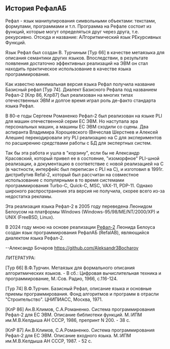 История  РефалАБ
--------------------
                
Рефал - язык манипулирования символьными объектами: текстами,
формулами, программами и т.п. Программа на Рефале состоит из
функций, которые могут определяться друг через друга, т.е.
рекурсивно. Отсюда и название: АЛгоритмический язык РЕкурсивных
Функций.

Язык Рефал был создан В. Турчиным [Тур 66] в качестве метаязыка
для описания семантики других языков. Впоследствии, в результате
появления достаточно эффективных реализаций на ЭВМ он стал
находить практическое использование в качестве языка
программирования.

Как известно минимальная версия языка Рефал получила название
Базисный рефал [Тур 74]. Диалект Базисного Рефала под названием
Рефал-2 [Клр 86, Клр87] был реализован на многих типах
отечественных ЭВМ и долгое время играл роль де-факто стандарта
языка Рефал.

В 80-е годы Сергеем Романенко Рефал-2 был реализован на языке
PLI для машин  отечественной серии ЕС ЭВМ. Но наступала эра
персональных машин, а машины ЕС ЭВМ сходили со сцены. Два
аспиранта Владимира Хорошевского (Вячеслав Шерстнев и  Алексей
Алешин) перекодировали эту PLI реализацию на C для экспериментов
по расширению средствами работы с БД для экcпертных систем. 

Так бы эта работа и ушла в "корзину", если бы не Александр Красовский,
который привел ее в состояние, "изоморфное" PLI-шной реализации,
а документацию в соответствие с новой реализацией на C 
(в частности, интерфейс был переписан с PLI на С), и изготовил в
1991г. дистрибутив Refal-2, который был рассчитан на совместное
использование с популярными в то время системами
программирования  Turbo-C, Quick-C, MSC, VAX-11, PDP-11. 
Однако широкого распространения эта версия не получила, 
скорее всего из-за недостатка рекламы.

Эта реализация языка Рефал-2 в 2005 году переведена 
Леонидом Белоусом на платформы Windows (Windows-95/98/ME/NT/2000/XP) и 
UNIX (FreeBSD, Linux).

В 2024 году мною на основе реализации
[Рефал-2](http://www.refal.net/~belous/index-r.htm) Леонида Белоуса
создан язык программирования РефалАБ (RefalAB),
являющийся диалектом языка Рефал-2.

--Александр Бочаров
https://github.com/Aleksandr3Bocharov


ЛИТЕРАТУРА:

[Тур 66]
В.Ф.Турчин. Метаязык для формального описания алгоритмических
языков. - В сб.: Цифровая вычислительная техника и
программирование, М.:Сов. Радио, 1966, с.116-124.

[Тур 74]
В.Ф.Турчин. Базисный Рефал, описание языка и основные приемы
программирования. Фонд алгоритмов и программ в отрасли
"Строительство". ЦНИПИАСС, Москва, 1971.

[КлР 86]
Ан.В.Климов, С.А.Романенко. Система программирования Рефал-2 для
ЕС ЭВМ. Описание библиотеки функций. М.:ИПМ им.М.В.Келдыша АН
СССР, 1986, препринт N 200. - 38 с.

[КлР 87]
Ан.В.Климов, С.А.Романенко. Система программирования Рефал-2 для
ЕС ЭВМ. Описание входного языка. М.:ИПМ им.М.В.Келдыша АН СССР,
1987. - 52 с.
